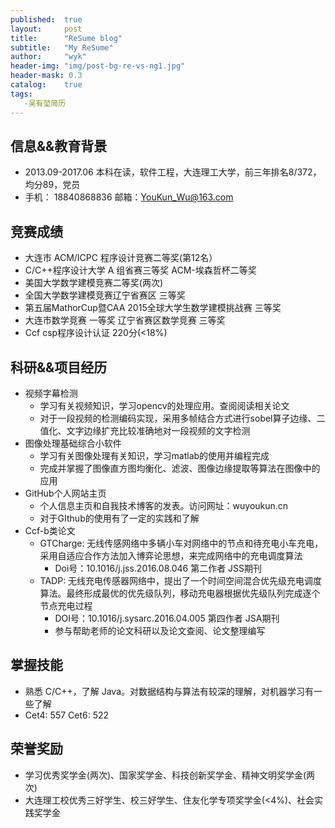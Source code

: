 ```yaml
---
published:  true
layout:     post
title:      "ReSume blog"
subtitle:   "My ReSume"
author:     "wyk"
header-img: "img/post-bg-re-vs-ng1.jpg"
header-mask: 0.3
catalog:    true
tags:
   -吴有堃简历
---
```


## 信息&&教育背景
* 2013.09-2017.06 本科在读，软件工程，大连理工大学，前三年排名8/372，均分89，党员
* 手机： 18840868836 邮箱：YouKun_Wu@163.com

## 竞赛成绩
* 大连市 ACM/ICPC 程序设计竞赛二等奖(第12名）                             
* C/C++程序设计大学 A 组省赛三等奖   ACM-埃森哲杯二等奖                    
* 美国大学数学建模竞赛二等奖(两次)                                     
* 全国大学数学建模竞赛辽宁省赛区  三等奖                                     
* 第五届MathorCup暨CAA 2015全球大学生数学建模挑战赛  三等奖              
* 大连市数学竞赛     一等奖      辽宁省赛区数学竞赛    三等奖              
* Ccf csp程序设计认证 220分(<18%)   

## 科研&&项目经历
* 视频字幕检测
  * 学习有关视频知识，学习opencv的处理应用。查阅阅读相关论文
  * 对于一段视频的检测编码实现，采用多帧结合方式进行sobel算子边缘、二值化、文字边缘扩充比较准确地对一段视频的文字检测
* 图像处理基础综合小软件
  * 学习有关图像处理有关知识，学习matlab的使用并编程完成 
  * 完成并掌握了图像直方图均衡化、滤波、图像边缘提取等算法在图像中的应用
* GitHub个人网站主页
  * 个人信息主页和自我技术博客的发表。访问网址：wuyoukun.cn
  * 对于GIthub的使用有了一定的实践和了解
* Ccf-b类论文
  * GTCharge: 无线传感网络中多辆小车对网络中的节点和待充电小车充电，采用自适应合作方法加入博弈论思想，来完成网络中的充电调度算法
      * Doi号：10.1016/j.jss.2016.08.046    第二作者   JSS期刊
  * TADP: 无线充电传感器网络中，提出了一个时间空间混合优先级充电调度算法。最终形成最优的优先级队列，移动充电器根据优先级队列完成逐个节点充电过程
      * DOI号：10.1016/j.sysarc.2016.04.005   第四作者  JSA期刊
      * 参与帮助老师的论文科研以及论文查阅、论文整理编写

## 掌握技能
* 熟悉 C/C++，了解 Java。对数据结构与算法有较深的理解，对机器学习有一些了解
* Cet4: 557   Cet6: 522

## 荣誉奖励
* 学习优秀奖学金(两次)、国家奖学金、科技创新奖学金、精神文明奖学金(两次)
* 大连理工校优秀三好学生、校三好学生、住友化学专项奖学金(<4%)、社会实践奖学金